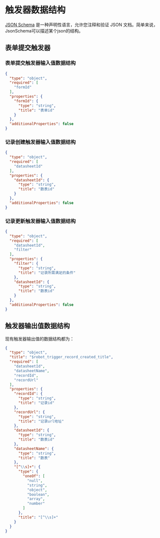 # 触发器数据结构

[JSON Schema](https://json-schema.org/) 是一种声明性语言，允许您注释和验证 JSON 文档。简单来说，JsonSchema可以描述某个json的结构。

## 表单提交触发器

### 表单提交触发器输入值数据结构

```json
{
  "type": "object",
  "required": [
    "formId"
  ],
  "properties": {
    "formId": {
      "type": "string",
      "title": "表单id"
    }
  },
  "additionalProperties": false
}
```

### 记录创建触发器输入值数据结构

```json
{
  "type": "object",
  "required": [
    "datasheetId"
  ],
  "properties": {
    "datasheetId": {
      "type": "string",
      "title": "数表id"
    }
  },
  "additionalProperties": false
}
```

### 记录更新触发器输入值数据结构

```json
{
  "type": "object",
  "required": [
    "datasheetId",
    "filter"
  ],
  "properties": {
    "filter": {
      "type": "string",
      "title": "记录所需满足的条件"
    },
    "datasheetId": {
      "type": "string",
      "title": "数表id"
    }
  },
  "additionalProperties": false
}
```

## 触发器输出值数据结构

现有触发器输出值的数据结构都为：

```json
{
  "type": "object",
  "title": "$robot_trigger_record_created_title",
  "required": [
    "datasheetId",
    "datasheetName",
    "recordId",
    "recordUrl"
  ],
  "properties": {
    "recordId": {
      "type": "string",
      "title": "记录id"
    },
    "recordUrl": {
      "type": "string",
      "title": "记录url地址"
    },
    "datasheetId": {
      "type": "string",
      "title": "数表id"
    },
    "datasheetName": {
      "type": "string",
      "title": "数表"
    },
    "[^\\s]+": {
      "type": {
        "oneOf": [
          "null",
          "string", 
          "object",
          "boolean", 
          "array", 
          "number"
        ]
      },
      "title": "[^\\s]+"
    }
  }
}
```